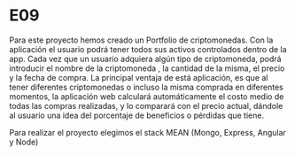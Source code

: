 # E09
Para este proyecto hemos creado un Portfolio de criptomonedas. Con la aplicación el usuario podrá tener todos sus activos controlados dentro de la app.
Cada vez que un usuario adquiera algún tipo de criptomoneda, podrá introducir el nombre de la criptomoneda , la cantidad de la misma, el precio y  la fecha de compra. La principal ventaja de está aplicación, es que al tener diferentes criptomonedas o incluso la misma comprada en diferentes momentos, la aplicación web calculará automáticamente el costo medio de todas las compras realizadas, y lo  comparará con el precio actual, dándole al usuario una idea del porcentaje de beneficios o pérdidas que tiene.

Para realizar el proyecto elegimos el stack MEAN (Mongo, Express, Angular y Node)
